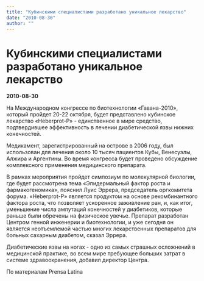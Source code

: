 ```yaml
---
title: "Кубинскими специалистами разработано уникальное лекарство"
date: "2010-08-30"
author: ""
---
```


# Кубинскими специалистами разработано уникальное лекарство

**2010-08-30** 

На Международном конгрессе по биотехнологии «Гавана-2010», который пройдет 20-22 октября, будет представлено кубинское лекарство «Heberprot-P» - единственное в мире средство, подтвердившее эффективность в лечении диабетической язвы нижних конечностей.

Медикамент, зарегистрированный на острове в 2006 году, был использован для лечения около 10 тысяч пациентов Кубы, Венесуэлы, Алжира и Аргентины. Во время конгресса будет проведено обсуждение комплексного применения медицинского препарата.

В рамках мероприятия пройдет симпозиум по молекулярной биологии, где будет рассмотрена тема «Эпидермальный фактор роста и фармакогеномика», пояснил Луис Эррера, председатель оргкомитета форума. «Heberprot-P» является продуктом на основе рекомбинантного фактора роста, что позволяет ускоренное заживление ран, и, как итог, уменьшение числа ампутаций конечностей у диабетиков, которые раньше были обречены на физическое увечье. Препарат разработан Центром генной инженерии и биотехнологии, и уже сегодня он является неотъемлемой частью многих лекарственных препаратов для больных сахарным диабетом, сказал Эррера.

Диабетические язвы на ногах - одно из самых страшных осложнений в медицинской практике, во всем мире требующее больших затрат в системе здравоохранения, добавил директор Центра.

По материалам Prensa Latina